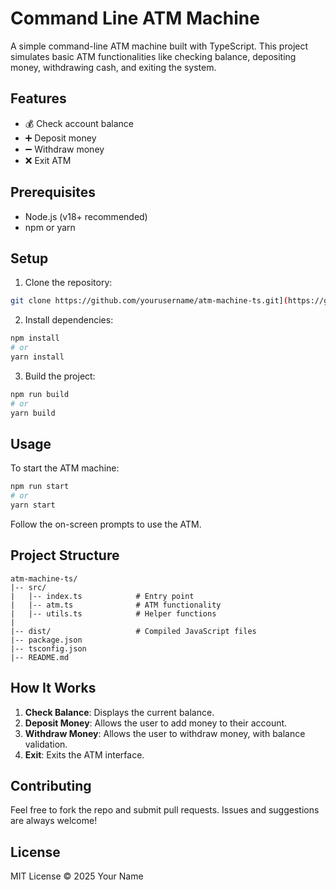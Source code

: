 # Command Line ATM Machine

A simple command-line ATM machine built with TypeScript. This project simulates basic ATM functionalities like checking balance, depositing money, withdrawing cash, and exiting the system.

## Features

- 💰 Check account balance
- ➕ Deposit money
- ➖ Withdraw money
- ❌ Exit ATM

## Prerequisites

- Node.js (v18+ recommended)
- npm or yarn

## Setup

1. Clone the repository:

```bash
git clone https://github.com/yourusername/atm-machine-ts.git](https://github.com/JaziBro/command-line-atm-machine.git
```

2. Install dependencies:

```bash
npm install
# or
yarn install
```

3. Build the project:

```bash
npm run build
# or
yarn build
```

## Usage

To start the ATM machine:

```bash
npm run start
# or
yarn start
```

Follow the on-screen prompts to use the ATM.

## Project Structure

```plaintext
atm-machine-ts/
|-- src/
|   |-- index.ts            # Entry point
|   |-- atm.ts              # ATM functionality
|   |-- utils.ts            # Helper functions
|
|-- dist/                   # Compiled JavaScript files
|-- package.json
|-- tsconfig.json
|-- README.md
```

## How It Works

1. **Check Balance**: Displays the current balance.
2. **Deposit Money**: Allows the user to add money to their account.
3. **Withdraw Money**: Allows the user to withdraw money, with balance validation.
4. **Exit**: Exits the ATM interface.

## Contributing

Feel free to fork the repo and submit pull requests. Issues and suggestions are always welcome!

## License

MIT License © 2025 Your Name

